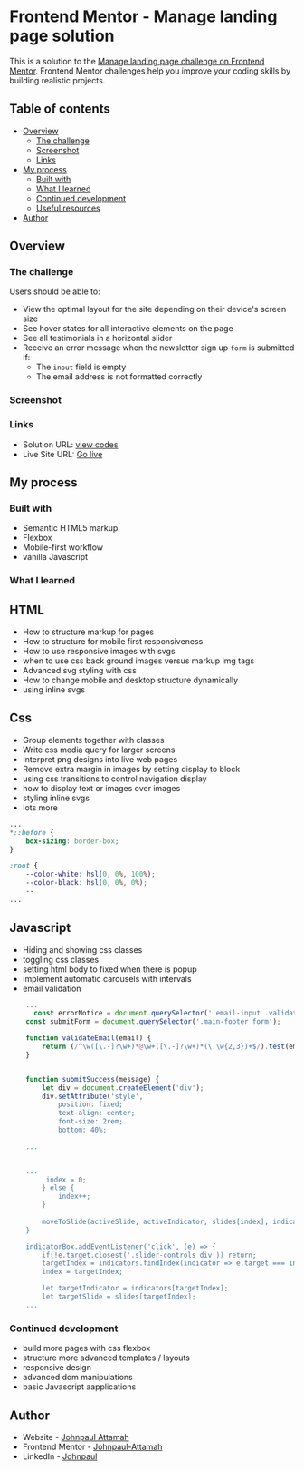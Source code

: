# Frontend Mentor - Manage landing page solution

This is a solution to the [Manage landing page challenge on Frontend Mentor](https://www.frontendmentor.io/challenges/manage-landing-page-SLXqC6P5). Frontend Mentor challenges help you improve your coding skills by building realistic projects.

## Table of contents

- [Overview](#overview)
  - [The challenge](#the-challenge)
  - [Screenshot](#screenshot)
  - [Links](#links)
- [My process](#my-process)
  - [Built with](#built-with)
  - [What I learned](#what-i-learned)
  - [Continued development](#continued-development)
  - [Useful resources](#useful-resources)
- [Author](#author)

## Overview

### The challenge

Users should be able to:

- View the optimal layout for the site depending on their device's screen size
- See hover states for all interactive elements on the page
- See all testimonials in a horizontal slider
- Receive an error message when the newsletter sign up `form` is submitted if:
  - The `input` field is empty
  - The email address is not formatted correctly

### Screenshot

### Links

- Solution URL: [view codes](https://www.frontendmentor.io/solutions/responsive-room-homepage-using-css-flexbox-and-vanilla-javascript-kB11NzD5N)
- Live Site URL: [Go live](https://vigorous-noether-686b27.netlify.app/)

## My process

### Built with

- Semantic HTML5 markup
- Flexbox
- Mobile-first workflow
- vanilla Javascript

### What I learned

## HTML 
- How to structure markup for pages
- How to structure for mobile first responsiveness
- How to use responsive images with svgs
- when to use css back ground images versus markup img tags
- Advanced svg styling with css
- How to change mobile and desktop structure dynamically
- using inline svgs

## Css
- Group elements together with classes
- Write css media query for larger screens
- Interpret png designs into live web pages
- Remove extra margin in images by setting display to block
- using css transitions to control navigation display
- how to display text or images over images
- styling inline svgs
- lots more

```css
...
*::before {
    box-sizing: border-box;
}

:root {
    --color-white: hsl(0, 0%, 100%);
    --color-black: hsl(0, 0%, 0%);
    --
...
```
## Javascript
- Hiding and showing css classes
- toggling css classes
- setting html body to fixed when there is popup
- implement automatic carousels with intervals
- email validation

```js
    ...
      const errorNotice = document.querySelector('.email-input .validation-error');
    const submitForm = document.querySelector('.main-footer form');

    function validateEmail(email) {
        return (/^\w([\.-]?\w+)*@\w+([\.-]?\w+)*(\.\w{2,3})+$/).test(email);
    }


    function submitSuccess(message) {
        let div = document.createElement('div');
        div.setAttribute('style', `
            position: fixed;
            text-align: center;
            font-size: 2rem;
            bottom: 40%;
       
    ...


    ...
         index = 0;
        } else {
            index++;
        }
        
        moveToSlide(activeSlide, activeIndicator, slides[index], indicators[index]);
    }

    indicatorBox.addEventListener('click', (e) => {
        if(!e.target.closest('.slider-controls div')) return;
        targetIndex = indicators.findIndex(indicator => e.target === indicator);
        index = targetIndex;

        let targetIndicator = indicators[targetIndex];
        let targetSlide = slides[targetIndex];
    ...
```
### Continued development

- build more pages with css flexbox
- structure more advanced templates / layouts
- responsive design
- advanced dom manipulations
- basic Javascript aapplications


## Author

- Website - [Johnpaul Attamah](https://github.com/Johnpaul-Attamah)
- Frontend Mentor - [Johnpaul-Attamah](https://www.frontendmentor.io/profile/Johnpaul-Attamah)
- LinkedIn - [Johnpaul](https://www.linkedin.com/in/johnpaul-attamah-4b265983/)

